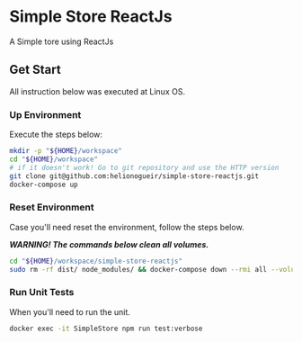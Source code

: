 # Simple Store ReactJs
A Simple tore using ReactJs

## Get Start
All instruction below was executed at Linux OS.

### Up Environment
Execute the steps below:
```bash
mkdir -p "${HOME}/workspace"
cd "${HOME}/workspace"
# if it doesn't work! Go to git repository and use the HTTP version
git clone git@github.com:helionogueir/simple-store-reactjs.git
docker-compose up
```

### Reset Environment
Case you'll need reset the environment, follow the steps below.

***WARNING! The commands below clean all volumes.***

```bash
cd "${HOME}/workspace/simple-store-reactjs"
sudo rm -rf dist/ node_modules/ && docker-compose down --rmi all --volumes && docker-compose build && docker-compose up
```

### Run Unit Tests
When you'll need to run the unit.
```bash
docker exec -it SimpleStore npm run test:verbose
```
